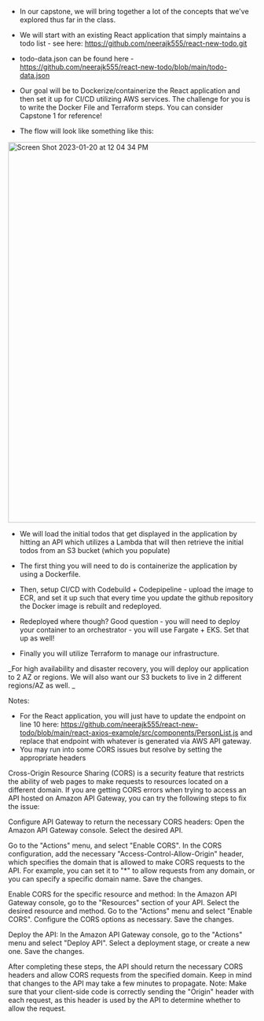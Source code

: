 * In our capstone, we will bring together a lot of the concepts that we've explored thus far in the class.



* We will start with an existing React application that simply maintains a todo list - see here: https://github.com/neerajk555/react-new-todo.git

* todo-data.json can be found here - https://github.com/neerajk555/react-new-todo/blob/main/todo-data.json 


* Our goal will be to Dockerize/containerize the React application and then set it up for CI/CD utilizing AWS services. The challenge for you is to write the Docker File and Terraform steps. You can consider Capstone 1 for reference! 


* The flow will look like something like this:
<img width="773" alt="Screen Shot 2023-01-20 at 12 04 34 PM" src="https://user-images.githubusercontent.com/25653204/213760116-406c4617-8b29-429d-a6d7-65e8ec7df110.png">



* We will load the initial todos that get displayed in the application by hitting an API which utilizes a Lambda that will then retrieve the initial todos from an S3 bucket (which you populate)
 
* The first thing you will need to do is containerize the application by using a Dockerfile.

* Then, setup CI/CD with Codebuild + Codepipeline - upload the image to ECR, and set it up such that every time you update the github repository the Docker image is rebuilt and redeployed.

* Redeployed where though?  Good question -  you will need to deploy your container to an orchestrator - you will use Fargate + EKS.  Set that up as well!

* Finally you will utilize Terraform to manage our infrastructure.  

_For high availability and disaster recovery, you will deploy our application to 2 AZ or regions.  We will also want our S3 buckets to live in 2 different regions/AZ as well.  _



Notes:
* For the React application, you will just have to update the endpoint on line 10 here: https://github.com/neerajk555/react-new-todo/blob/main/react-axios-example/src/components/PersonList.js  and replace that endpoint with whatever is generated via AWS API gateway. 
* You may run into some CORS issues but resolve by setting the appropriate headers 

Cross-Origin Resource Sharing (CORS) is a security feature that restricts the ability of web pages to make requests to resources located on a different domain. If you are getting CORS errors when trying to access an API hosted on Amazon API Gateway, you can try the following steps to fix the issue:

Configure API Gateway to return the necessary CORS headers:
Open the Amazon API Gateway console.
Select the desired API.

Go to the "Actions" menu, and select "Enable CORS".
In the CORS configuration, add the necessary "Access-Control-Allow-Origin" header, which specifies the domain that is allowed to make CORS requests to the API. For example, you can set it to "*" to allow requests from any domain, or you can specify a specific domain name.
Save the changes.

Enable CORS for the specific resource and method:
In the Amazon API Gateway console, go to the "Resources" section of your API.
Select the desired resource and method.
Go to the "Actions" menu and select "Enable CORS".
Configure the CORS options as necessary.
Save the changes.

Deploy the API:
In the Amazon API Gateway console, go to the "Actions" menu and select "Deploy API".
Select a deployment stage, or create a new one.
Save the changes.

After completing these steps, the API should return the necessary CORS headers and allow CORS requests from the specified domain. Keep in mind that changes to the API may take a few minutes to propagate.
Note: Make sure that your client-side code is correctly sending the "Origin" header with each request, as this header is used by the API to determine whether to allow the request.
